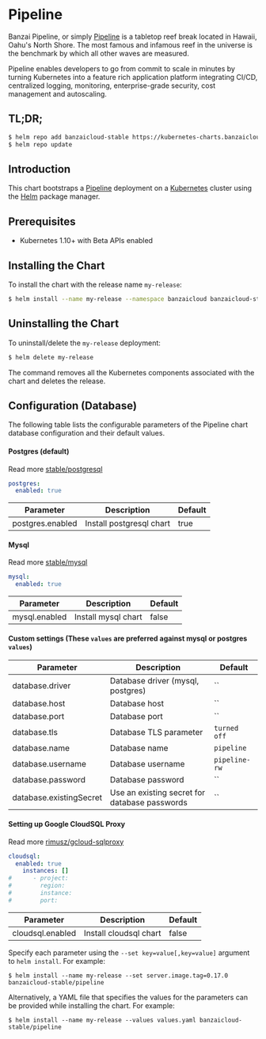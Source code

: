 # Pipeline

Banzai Pipeline, or simply [Pipeline](https://banzaicloud.io) is a tabletop reef break located in Hawaii, Oahu's North Shore. The most famous and infamous reef in the universe is the benchmark by which all other waves are measured.

Pipeline enables developers to go from commit to scale in minutes by turning Kubernetes into a feature rich application platform integrating CI/CD, centralized logging, monitoring, enterprise-grade security, cost management and autoscaling.

## TL;DR;

```bash
$ helm repo add banzaicloud-stable https://kubernetes-charts.banzaicloud.com
$ helm repo update
```

## Introduction

This chart bootstraps a [Pipeline](https://github.com/banzaicloud/pipeline) deployment on a [Kubernetes](http://kubernetes.io) cluster using the [Helm](https://helm.sh) package manager.

## Prerequisites

- Kubernetes 1.10+ with Beta APIs enabled

## Installing the Chart

To install the chart with the release name `my-release`:

```bash
$ helm install --name my-release --namespace banzaicloud banzaicloud-stable/pipeline
```

## Uninstalling the Chart

To uninstall/delete the `my-release` deployment:

```bash
$ helm delete my-release
```

The command removes all the Kubernetes components associated with the chart and deletes the release.

## Configuration (Database)

The following table lists the configurable parameters of the Pipeline chart database configuration and their default values.

#### Postgres (default)

Read more [stable/postgresql](https://github.com/helm/charts/tree/master/stable/postgresql)

```yaml
postgres:
  enabled: true
```

| Parameter        | Description              | Default  |
| ---------------- | ------------------------ | -------- |
| postgres.enabled | Install postgresql chart | true     |

#### Mysql

Read more [stable/mysql](https://github.com/helm/charts/tree/master/stable/mysql)

```yaml
mysql:
  enabled: true
```

| Parameter     | Description         | Default  |
| ------------- | ------------------- | -------- |
| mysql.enabled | Install mysql chart | false    |

#### Custom settings (These `values` ​​are preferred against mysql or postgres `values`)

| Parameter               | Description                                   | Default       |
| ------------------------| --------------------------------------------- | ------------- |
| database.driver         | Database driver (mysql, postgres)             | ``            |
| database.host           | Database host                                 | ``            |
| database.port           | Database port                                 | ``            |
| database.tls            | Database TLS parameter                        | `turned off`  |
| database.name           | Database name                                 | `pipeline`    |
| database.username       | Database username                             | `pipeline-rw` |
| database.password       | Database password                             | ``            |
| database.existingSecret | Use an existing secret for database passwords | ``            |

#### Setting up Google CloudSQL Proxy

Read more [rimusz/gcloud-sqlproxy](https://github.com/rimusz/charts/tree/master/stable/gcloud-sqlproxy)

```yaml
cloudsql:
  enabled: true
    instances: []
#      - project:
#        region: 
#        instance:
#        port:
```

| Parameter        | Description            | Default  |
| ---------------- | ---------------------- | -------- |
| cloudsql.enabled | Install cloudsql chart | false    |


Specify each parameter using the `--set key=value[,key=value]` argument to `helm install`. For example:

```console
$ helm install --name my-release --set server.image.tag=0.17.0 banzaicloud-stable/pipeline
```

Alternatively, a YAML file that specifies the values for the parameters can be provided while
installing the chart. For example:

```console
$ helm install --name my-release --values values.yaml banzaicloud-stable/pipeline
```

